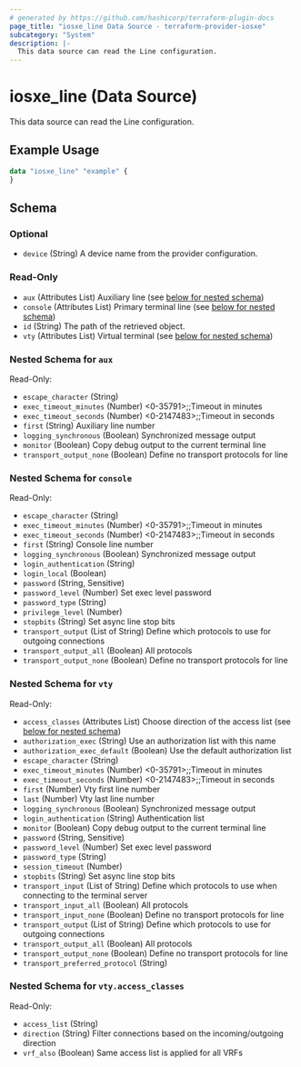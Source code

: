 ```yaml
---
# generated by https://github.com/hashicorp/terraform-plugin-docs
page_title: "iosxe_line Data Source - terraform-provider-iosxe"
subcategory: "System"
description: |-
  This data source can read the Line configuration.
---
```


# iosxe_line (Data Source)

This data source can read the Line configuration.

## Example Usage

```terraform
data "iosxe_line" "example" {
}
```

<!-- schema generated by tfplugindocs -->
## Schema

### Optional

- `device` (String) A device name from the provider configuration.

### Read-Only

- `aux` (Attributes List) Auxiliary line (see [below for nested schema](#nestedatt--aux))
- `console` (Attributes List) Primary terminal line (see [below for nested schema](#nestedatt--console))
- `id` (String) The path of the retrieved object.
- `vty` (Attributes List) Virtual terminal (see [below for nested schema](#nestedatt--vty))

<a id="nestedatt--aux"></a>
### Nested Schema for `aux`

Read-Only:

- `escape_character` (String)
- `exec_timeout_minutes` (Number) <0-35791>;;Timeout in minutes
- `exec_timeout_seconds` (Number) <0-2147483>;;Timeout in seconds
- `first` (String) Auxiliary line number
- `logging_synchronous` (Boolean) Synchronized message output
- `monitor` (Boolean) Copy debug output to the current terminal line
- `transport_output_none` (Boolean) Define no transport protocols for line


<a id="nestedatt--console"></a>
### Nested Schema for `console`

Read-Only:

- `escape_character` (String)
- `exec_timeout_minutes` (Number) <0-35791>;;Timeout in minutes
- `exec_timeout_seconds` (Number) <0-2147483>;;Timeout in seconds
- `first` (String) Console line number
- `logging_synchronous` (Boolean) Synchronized message output
- `login_authentication` (String)
- `login_local` (Boolean)
- `password` (String, Sensitive)
- `password_level` (Number) Set exec level password
- `password_type` (String)
- `privilege_level` (Number)
- `stopbits` (String) Set async line stop bits
- `transport_output` (List of String) Define which protocols to use for outgoing connections
- `transport_output_all` (Boolean) All protocols
- `transport_output_none` (Boolean) Define no transport protocols for line


<a id="nestedatt--vty"></a>
### Nested Schema for `vty`

Read-Only:

- `access_classes` (Attributes List) Choose direction of the access list (see [below for nested schema](#nestedatt--vty--access_classes))
- `authorization_exec` (String) Use an authorization list with this name
- `authorization_exec_default` (Boolean) Use the default authorization list
- `escape_character` (String)
- `exec_timeout_minutes` (Number) <0-35791>;;Timeout in minutes
- `exec_timeout_seconds` (Number) <0-2147483>;;Timeout in seconds
- `first` (Number) Vty first line number
- `last` (Number) Vty last line number
- `logging_synchronous` (Boolean) Synchronized message output
- `login_authentication` (String) Authentication list
- `monitor` (Boolean) Copy debug output to the current terminal line
- `password` (String, Sensitive)
- `password_level` (Number) Set exec level password
- `password_type` (String)
- `session_timeout` (Number)
- `stopbits` (String) Set async line stop bits
- `transport_input` (List of String) Define which protocols to use when connecting to the terminal server
- `transport_input_all` (Boolean) All protocols
- `transport_input_none` (Boolean) Define no transport protocols for line
- `transport_output` (List of String) Define which protocols to use for outgoing connections
- `transport_output_all` (Boolean) All protocols
- `transport_output_none` (Boolean) Define no transport protocols for line
- `transport_preferred_protocol` (String)

<a id="nestedatt--vty--access_classes"></a>
### Nested Schema for `vty.access_classes`

Read-Only:

- `access_list` (String)
- `direction` (String) Filter connections based on the incoming/outgoing direction
- `vrf_also` (Boolean) Same access list is applied for all VRFs
